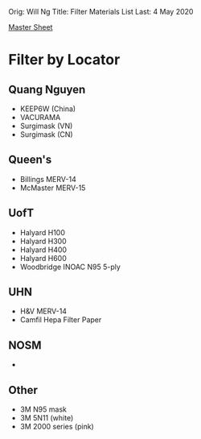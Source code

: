Orig: Will Ng
Title: Filter Materials List
Last: 4 May 2020

[Master Sheet]()

# Filter by Locator
## Quang Nguyen
- KEEP6W (China)
- VACURAMA
- Surgimask (VN)
- Surgimask (CN)

## Queen's
- Billings MERV-14
- McMaster MERV-15 

## UofT
- Halyard H100
- Halyard H300
- Halyard H400
- Halyard H600
- Woodbridge INOAC N95 5-ply

## UHN
- H&V MERV-14
- Camfil Hepa Filter Paper
 
## NOSM
- 

## Other
- 3M N95 mask
- 3M 5N11 (white)
- 3M 2000 series (pink)